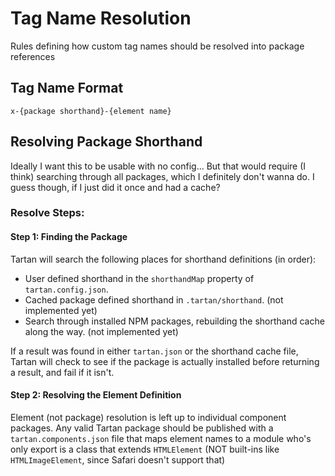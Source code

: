 # Tag Name Resolution

Rules defining how custom tag names should be resolved into package references

## Tag Name Format

`x-{package shorthand}-{element name}`

## Resolving Package Shorthand

Ideally I want this to be usable with no config... But that would require (I think) searching through all packages, which I definitely don't wanna do. I guess though, if I just did it once and had a cache? 

### Resolve Steps:

#### Step 1: Finding the Package

Tartan will search the following places for shorthand definitions (in order):

- User defined shorthand in the `shorthandMap` property of `tartan.config.json`.
- Cached package defined shorthand in `.tartan/shorthand`. (not implemented yet)
- Search through installed NPM packages, rebuilding the shorthand cache along the way. (not implemented yet)

If a result was found in either `tartan.json` or the shorthand cache file, Tartan will check to see if the package is actually installed before returning a result, and fail if it isn't.

#### Step 2: Resolving the Element Definition

Element (not package) resolution is left up to individual component packages. Any valid Tartan package should be published with a `tartan.components.json` file that maps element names to a module who's only export is a class that extends `HTMLElement` (NOT built-ins like `HTMLImageElement`, since Safari doesn't support that)
